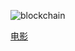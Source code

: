 ![blockchain](http://img5.imgtn.bdimg.com/it/u=1772900095,3207561368&fm=26&gp=0.jpg "电影")

<a href="http://47.107.239.7:3000" target="_blank">电影</a>